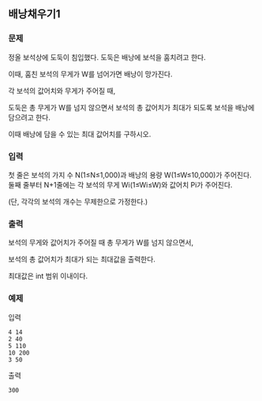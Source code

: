 ## 배낭채우기1

### 문제


정올 보석상에 도둑이 침입했다. 도둑은 배낭에 보석을 훔치려고 한다. 

이때, 훔친 보석의 무게가 W를 넘어가면 배낭이 망가진다.

각 보석의 값어치와 무게가 주어질 때, 

도둑은 총 무게가 W를 넘지 않으면서 보석의 총 값어치가 최대가 되도록 보석을 배낭에 담으려고 한다. 

이때 배낭에 담을 수 있는 최대 값어치를 구하시오.


### 입력
첫 줄은 보석의 가지 수 N(1≤N≤1,000)과 배낭의 용량 W(1≤W≤10,000)가 주어진다. 둘째 줄부터 N+1줄에는 각 보석의 무게 Wi(1≤Wi≤W)와 값어치 Pi가 주어진다.

(단, 각각의 보석의 개수는 무제한으로 가정한다.)


### 출력
보석의 무게와 값어치가 주어질 때 총 무게가 W를 넘지 않으면서,

보석의 총 값어치가 최대가 되는 최대값을 출력한다.

최대값은 int 범위 이내이다.


### 예제
입력
```
4 14 
2 40 
5 110 
10 200 
3 50
```

출력
```
300
```